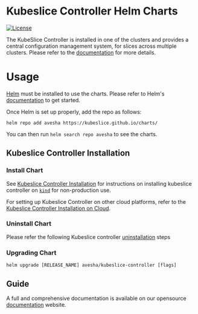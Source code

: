 # Kubeslice Controller Helm Charts

[![License](https://img.shields.io/badge/License-Apache%202.0-blue.svg)](https://opensource.org/licenses/Apache-2.0)

The KubeSlice Controller is installed in one of the clusters and provides a central configuration management system, for slices across multiple clusters. Please refer to the [documentation](https://docs.avesha.io/opensource/kube-slice-architecture#Bookmark11) for more details.

# Usage

[Helm](https://helm.sh) must be installed to use the charts.
Please refer to Helm's [documentation](https://helm.sh/docs/) to get started.

Once Helm is set up properly, add the repo as follows:

```console
helm repo add avesha https://kubeslice.github.io/charts/
```

You can then run `helm search repo avesha` to see the charts.


## Kubeslice Controller Installation

### Install Chart

See [Kubeslice Controller Installation](https://docs.avesha.io/opensource/getting-started-with-kind-clusters#Bookmark56) for instructions on installing kubeslice controller on [`kind`](https://kind.sigs.k8s.io/) for non-production use.

For setting up Kubeslice Controller on other cloud platforms, refer to the [Kubeslice Controller Installation on Cloud](https://docs.avesha.io/opensource/installing-the-kubeslice-controller).

### Uninstall Chart

Please refer the following Kubeslice controller [uninstallation](https://docs.avesha.io/opensource/uninstalling-the-kubeslice-controller) steps

### Upgrading Chart

```console
helm upgrade [RELEASE_NAME] avesha/kubeslice-controller [flags]
```

Guide
---
A full and comprehensive documentation is available on our opensource [documentation](https://docs.avesha.io/opensource/) website.
